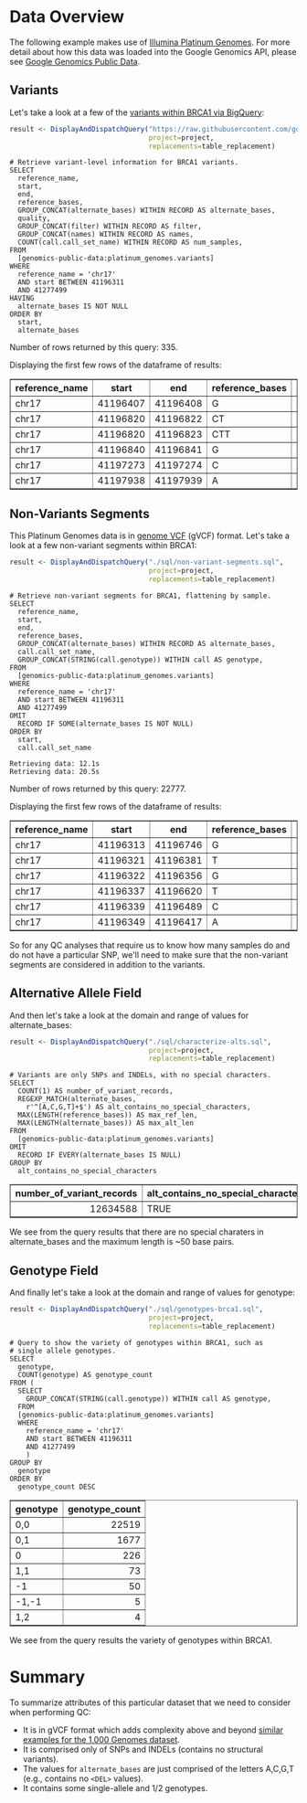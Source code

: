 <!-- R Markdown Documentation, DO NOT EDIT THE PLAIN MARKDOWN VERSION OF THIS FILE -->

<!-- Copyright 2015 Google Inc. All rights reserved. -->

<!-- Licensed under the Apache License, Version 2.0 (the "License"); -->
<!-- you may not use this file except in compliance with the License. -->
<!-- You may obtain a copy of the License at -->

<!--     http://www.apache.org/licenses/LICENSE-2.0 -->

<!-- Unless required by applicable law or agreed to in writing, software -->
<!-- distributed under the License is distributed on an "AS IS" BASIS, -->
<!-- WITHOUT WARRANTIES OR CONDITIONS OF ANY KIND, either express or implied. -->
<!-- See the License for the specific language governing permissions and -->
<!-- limitations under the License. -->

# Data Overview

The following example makes use of [Illumina Platinum Genomes](http://www.illumina.com/platinumgenomes/).  For more detail about how this data was loaded into the Google Genomics API, please see [Google Genomics Public Data](https://cloud.google.com/genomics/data/platinum-genomes).





## Variants

Let's take a look at a few of the [variants within BRCA1 via BigQuery](https://github.com/googlegenomics/getting-started-bigquery/blob/master/RMarkdown/literate-programming-demo.md#data-visualization):

```r
result <- DisplayAndDispatchQuery("https://raw.githubusercontent.com/googlegenomics/getting-started-bigquery/master/sql/variant-level-data-for-brca1.sql",
                                  project=project,
                                  replacements=table_replacement)
```

```
# Retrieve variant-level information for BRCA1 variants.
SELECT
  reference_name,
  start,
  end,
  reference_bases,
  GROUP_CONCAT(alternate_bases) WITHIN RECORD AS alternate_bases,
  quality,
  GROUP_CONCAT(filter) WITHIN RECORD AS filter,
  GROUP_CONCAT(names) WITHIN RECORD AS names,
  COUNT(call.call_set_name) WITHIN RECORD AS num_samples,
FROM
  [genomics-public-data:platinum_genomes.variants]
WHERE
  reference_name = 'chr17'
  AND start BETWEEN 41196311
  AND 41277499
HAVING
  alternate_bases IS NOT NULL
ORDER BY
  start,
  alternate_bases
```
Number of rows returned by this query: 335.

Displaying the first few rows of the dataframe of results:
<!-- html table generated in R 3.1.1 by xtable 1.7-4 package -->
<!-- Tue Feb  3 12:19:32 2015 -->
<table border=1>
<tr> <th> reference_name </th> <th> start </th> <th> end </th> <th> reference_bases </th> <th> alternate_bases </th> <th> quality </th> <th> filter </th> <th> names </th> <th> num_samples </th>  </tr>
  <tr> <td> chr17 </td> <td align="right"> 41196407 </td> <td align="right"> 41196408 </td> <td> G </td> <td> A </td> <td align="right"> 733.47 </td> <td> PASS </td> <td>  </td> <td align="right">   7 </td> </tr>
  <tr> <td> chr17 </td> <td align="right"> 41196820 </td> <td align="right"> 41196822 </td> <td> CT </td> <td> C </td> <td align="right"> 63.74 </td> <td> LowQD </td> <td>  </td> <td align="right">   1 </td> </tr>
  <tr> <td> chr17 </td> <td align="right"> 41196820 </td> <td align="right"> 41196823 </td> <td> CTT </td> <td> C,CT </td> <td align="right"> 314.59 </td> <td> PASS </td> <td>  </td> <td align="right">   3 </td> </tr>
  <tr> <td> chr17 </td> <td align="right"> 41196840 </td> <td align="right"> 41196841 </td> <td> G </td> <td> T </td> <td align="right"> 85.68 </td> <td> TruthSensitivityTranche99.90to100.00,LowQD </td> <td>  </td> <td align="right">   2 </td> </tr>
  <tr> <td> chr17 </td> <td align="right"> 41197273 </td> <td align="right"> 41197274 </td> <td> C </td> <td> A </td> <td align="right"> 1011.08 </td> <td> PASS </td> <td>  </td> <td align="right">   7 </td> </tr>
  <tr> <td> chr17 </td> <td align="right"> 41197938 </td> <td align="right"> 41197939 </td> <td> A </td> <td> AT </td> <td align="right"> 86.95 </td> <td> LowQD </td> <td>  </td> <td align="right">   3 </td> </tr>
   </table>

## Non-Variants Segments
This Platinum Genomes data is in [genome VCF](https://sites.google.com/site/gvcftools/home/about-gvcf/gvcf-conventions) (gVCF) format.  Let's take a look at a few non-variant segments within BRCA1:

```r
result <- DisplayAndDispatchQuery("./sql/non-variant-segments.sql",
                                  project=project,
                                  replacements=table_replacement)
```

```
# Retrieve non-variant segments for BRCA1, flattening by sample.
SELECT
  reference_name,
  start,
  end,
  reference_bases,
  GROUP_CONCAT(alternate_bases) WITHIN RECORD AS alternate_bases,
  call.call_set_name,
  GROUP_CONCAT(STRING(call.genotype)) WITHIN call AS genotype,
FROM
  [genomics-public-data:platinum_genomes.variants]
WHERE
  reference_name = 'chr17'
  AND start BETWEEN 41196311
  AND 41277499
OMIT
  RECORD IF SOME(alternate_bases IS NOT NULL)
ORDER BY
  start,
  call.call_set_name
Retrieving data: 12.1sRetrieving data: 20.5s
```
Number of rows returned by this query: 22777.

Displaying the first few rows of the dataframe of results:
<!-- html table generated in R 3.1.1 by xtable 1.7-4 package -->
<!-- Tue Feb  3 12:19:57 2015 -->
<table border=1>
<tr> <th> reference_name </th> <th> start </th> <th> end </th> <th> reference_bases </th> <th> alternate_bases </th> <th> call_call_set_name </th> <th> genotype </th>  </tr>
  <tr> <td> chr17 </td> <td align="right"> 41196313 </td> <td align="right"> 41196746 </td> <td> G </td> <td>  </td> <td> NA12886 </td> <td> 0,0 </td> </tr>
  <tr> <td> chr17 </td> <td align="right"> 41196321 </td> <td align="right"> 41196381 </td> <td> T </td> <td>  </td> <td> NA12878 </td> <td> 0,0 </td> </tr>
  <tr> <td> chr17 </td> <td align="right"> 41196322 </td> <td align="right"> 41196356 </td> <td> G </td> <td>  </td> <td> NA12888 </td> <td> 0,0 </td> </tr>
  <tr> <td> chr17 </td> <td align="right"> 41196337 </td> <td align="right"> 41196620 </td> <td> T </td> <td>  </td> <td> NA12881 </td> <td> 0,0 </td> </tr>
  <tr> <td> chr17 </td> <td align="right"> 41196339 </td> <td align="right"> 41196489 </td> <td> C </td> <td>  </td> <td> NA12893 </td> <td> 0,0 </td> </tr>
  <tr> <td> chr17 </td> <td align="right"> 41196349 </td> <td align="right"> 41196417 </td> <td> A </td> <td>  </td> <td> NA12877 </td> <td> 0,0 </td> </tr>
   </table>
So for any QC analyses that require us to know how many samples do and do not have a particular SNP, we'll need to make sure that the non-variant segments are considered in addition to the variants.

## Alternative Allele Field

And then let's take a look at the domain and range of values for alternate_bases:

```r
result <- DisplayAndDispatchQuery("./sql/characterize-alts.sql",
                                  project=project,
                                  replacements=table_replacement)
```

```
# Variants are only SNPs and INDELs, with no special characters.
SELECT
  COUNT(1) AS number_of_variant_records,
  REGEXP_MATCH(alternate_bases,
    r'^[A,C,G,T]+$') AS alt_contains_no_special_characters,
  MAX(LENGTH(reference_bases)) AS max_ref_len,
  MAX(LENGTH(alternate_bases)) AS max_alt_len
FROM
  [genomics-public-data:platinum_genomes.variants]
OMIT
  RECORD IF EVERY(alternate_bases IS NULL)
GROUP BY
  alt_contains_no_special_characters
```

<!-- html table generated in R 3.1.1 by xtable 1.7-4 package -->
<!-- Tue Feb  3 12:19:59 2015 -->
<table border=1>
<tr> <th> number_of_variant_records </th> <th> alt_contains_no_special_characters </th> <th> max_ref_len </th> <th> max_alt_len </th>  </tr>
  <tr> <td align="right"> 12634588 </td> <td> TRUE </td> <td align="right">  56 </td> <td align="right">  47 </td> </tr>
   </table>
We see from the query results that there are no special charaters in alternate_bases and the maximum length is ~50 base pairs.

## Genotype Field

And finally let's take a look at the domain and range of values for genotype:

```r
result <- DisplayAndDispatchQuery("./sql/genotypes-brca1.sql",
                                  project=project,
                                  replacements=table_replacement)
```

```
# Query to show the variety of genotypes within BRCA1, such as
# single allele genotypes.
SELECT
  genotype,
  COUNT(genotype) AS genotype_count
FROM (
  SELECT
    GROUP_CONCAT(STRING(call.genotype)) WITHIN call AS genotype,
  FROM
  [genomics-public-data:platinum_genomes.variants]
  WHERE
    reference_name = 'chr17'
    AND start BETWEEN 41196311
    AND 41277499
    )
GROUP BY
  genotype
ORDER BY
  genotype_count DESC
```

<!-- html table generated in R 3.1.1 by xtable 1.7-4 package -->
<!-- Tue Feb  3 12:20:02 2015 -->
<table border=1>
<tr> <th> genotype </th> <th> genotype_count </th>  </tr>
  <tr> <td> 0,0 </td> <td align="right"> 22519 </td> </tr>
  <tr> <td> 0,1 </td> <td align="right"> 1677 </td> </tr>
  <tr> <td> 0 </td> <td align="right"> 226 </td> </tr>
  <tr> <td> 1,1 </td> <td align="right">  73 </td> </tr>
  <tr> <td> -1 </td> <td align="right">  50 </td> </tr>
  <tr> <td> -1,-1 </td> <td align="right">   5 </td> </tr>
  <tr> <td> 1,2 </td> <td align="right">   4 </td> </tr>
   </table>
We see from the query results the variety of genotypes within BRCA1.

# Summary

To summarize attributes of this particular dataset that we need to consider when performing QC:
* It is in gVCF format which adds complexity above and beyond [similar examples for the 1,000 Genomes dataset](https://github.com/googlegenomics/bigquery-examples/blob/master/1000genomes/sql/README.md).
* It is comprised only of SNPs and INDELs (contains no structural variants).
* The values for `alternate_bases` are just comprised of the letters A,C,G,T (e.g., contains no `<DEL>` values).
* It contains some single-allele and 1/2 genotypes.
